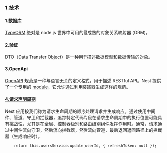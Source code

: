 ### 1.技术

#### 1.数据库

[TypeORM](https://github.com/typeorm/typeorm) 绝对是 node.js 世界中可用的最成熟的对象关系映射器 (ORM)。

#### 2.验证

DTO（Data Transfer Object）是一种用于描述数据模型和数据传输的对象。

#### 3.OpenApi

[OpenAPI](https://swagger.io/specification/) 规范是一种与语言无关的定义格式，用于描述 RESTful API。Nest 提供了一个专用的 [module](https://github.com/nestjs/swagger)，它允许通过利用装饰器生成这样的规范。

[1]: https://juejin.cn/post/6925605351475806216	"深入了解Nest的模块Module"
[2]: https://www.cnblogs.com/venblogs/p/14966132.html	"nestjs 原理"
[3]: https://blog.csdn.net/lin_fightin/article/details/124218402	"jwt+nest.js，实现登录挤出功能"
[4]: https://www.elvisduru.com/blog/nestjs-jwt-authentication-refresh-token	"NestJS JWT Authentication with Refresh Tokens Complete Guide"

#### [4.请求声明周期](https://nest.nodejs.cn/faq/request-lifecycle)

Nest 应用按我们称为请求生命周期的顺序处理请求并生成响应。通过使用中间件、管道、守卫和拦截器，追踪特定代码片段在请求生命周期中的执行位置可能具有挑战性，尤其是在全局、控制器级别和路由级别组件发挥作用时。通常，请求通过中间件流向守卫，然后流向拦截器，然后流向管道，最后返回返回路径上的拦截器（生成响应时）。



```tsx
    return this.usersService.update(userId, { refreshToken: null });
```





[1]: https://github.com/auth0/node-jsonwebtoken	"jsonwebtoken"
[2]: https://gist.github.com/ziluvatar/a3feb505c4c0ec37059054537b38fc48	"Token-generator.js"
[3]: https://blog.afacode.top/2020/01/25/nestjs-typeorm-mysql-rbac/	"nestjs用户角色权限"
[4]: https://blog.csdn.net/lxy869718069/article/details/113975443	"nestjs[typeorm学习之多对多表关系探究与使用]"

